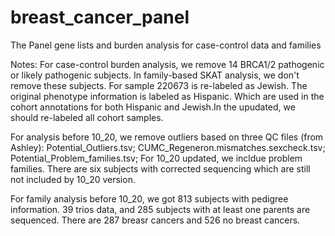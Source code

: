 # breast_cancer_panel
The Panel gene lists and burden analysis for case-control data and families

Notes:
For case-control burden analysis, we remove 14 BRCA1/2 pathogenic or likely pathogenic subjects. In family-based SKAT analysis, we don't remove these subjects.
For sample 220673 is re-labeled as Jewish. The original phenotype information is labeled as Hispanic. Which are used in the cohort annotations for both Hispanic and Jewish.In the upudated, we should re-labeled all cohort samples.


For analysis before 10_20, we remove outliers based on three QC files (from Ashley): Potential_Outliers.tsv; CUMC_Regeneron.mismatches.sexcheck.tsv; Potential_Problem_families.tsv; For 10_20 updated, we incldue problem families. There are six subjects with corrected sequencing which are still not included by 10_20 version.

For family analysis before 10_20, we got 813 subjects with pedigree information. 39 trios data, and 285 subjects with at least one parents are sequenced. There are 287 breasr cancers and 526 no breast cancers.
